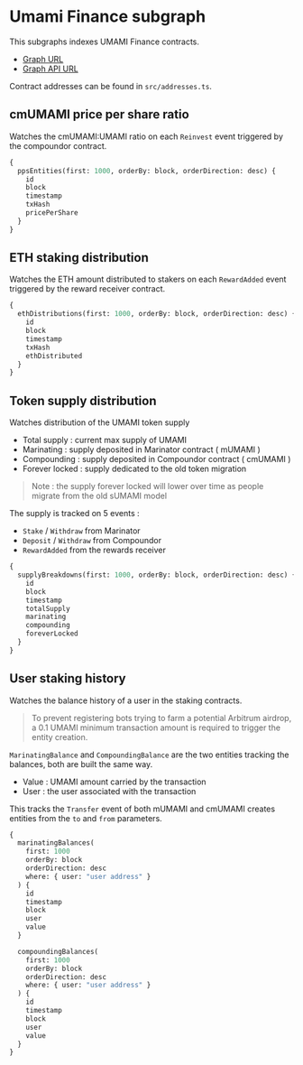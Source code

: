 # Umami Finance subgraph

This subgraphs indexes UMAMI Finance contracts.

- [Graph URL](https://thegraph.com/hosted-service/subgraph/umamidao/protocol-metrics)
- [Graph API URL](https://api.thegraph.com/subgraphs/name/umamidao/protocol-metrics)

Contract addresses can be found in `src/addresses.ts`.

## cmUMAMI price per share ratio

Watches the cmUMAMI:UMAMI ratio on each `Reinvest` event triggered by the compoundor contract.

```graphql
{
  ppsEntities(first: 1000, orderBy: block, orderDirection: desc) {
    id
    block
    timestamp
    txHash
    pricePerShare
  }
}
```

## ETH staking distribution

Watches the ETH amount distributed to stakers on each `RewardAdded` event triggered by the reward receiver contract.

```graphql
{
  ethDistributions(first: 1000, orderBy: block, orderDirection: desc) {
    id
    block
    timestamp
    txHash
    ethDistributed
  }
}
```

## Token supply distribution

Watches distribution of the UMAMI token supply

- Total supply : current max supply of UMAMI
- Marinating : supply deposited in Marinator contract ( mUMAMI )
- Compounding : supply deposited in Compoundor contract ( cmUMAMI )
- Forever locked : supply dedicated to the old token migration

> Note : the supply forever locked will lower over time as people migrate from the old sUMAMI model

The supply is tracked on 5 events :

- `Stake` / `Withdraw` from Marinator
- `Deposit` / `Withdraw` from Compoundor
- `RewardAdded` from the rewards receiver

```graphql
{
  supplyBreakdowns(first: 1000, orderBy: block, orderDirection: desc) {
    id
    block
    timestamp
    totalSupply
    marinating
    compounding
    foreverLocked
  }
}
```

## User staking history

Watches the balance history of a user in the staking contracts.

> To prevent registering bots trying to farm a potential Arbitrum airdrop, a 0.1 UMAMI minimum transaction amount is required to trigger the entity creation.

`MarinatingBalance` and `CompoundingBalance` are the two entities tracking the balances, both are built the same way.

- Value : UMAMI amount carried by the transaction
- User : the user associated with the transaction

This tracks the `Transfer` event of both mUMAMI and cmUMAMI creates entities from the `to` and `from` parameters.

```graphql
{
  marinatingBalances(
    first: 1000
    orderBy: block
    orderDirection: desc
    where: { user: "user address" }
  ) {
    id
    timestamp
    block
    user
    value
  }

  compoundingBalances(
    first: 1000
    orderBy: block
    orderDirection: desc
    where: { user: "user address" }
  ) {
    id
    timestamp
    block
    user
    value
  }
}
```
